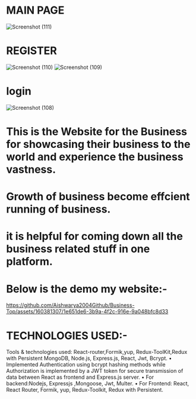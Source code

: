 # MAIN PAGE
![Screenshot (111)](https://github.com/Aishwarya2004Github/Business-Top/assets/160381307/8c770137-498d-4518-a8bf-b7996ee16c38)

# REGISTER
![Screenshot (110)](https://github.com/Aishwarya2004Github/Business-Top/assets/160381307/3ae4cb36-122b-46ce-bdb3-0894dbda3be9)
![Screenshot (109)](https://github.com/Aishwarya2004Github/Business-Top/assets/160381307/53a6cd61-cc4a-4d38-9a26-a9321922e861)

# login
![Screenshot (108)](https://github.com/Aishwarya2004Github/Business-Top/assets/160381307/3a283264-5f68-4109-ba04-f0c8362fbcbe)
  # This is the Website for the Business for showcasing their business to the world and experience the business vastness.
# Growth of business become effcient running of business.
 # it is helpful for coming down all the business related stuff in one platform.


 # Below is the demo my website:-
 

https://github.com/Aishwarya2004Github/Business-Top/assets/160381307/1e651de6-3b9a-4f2c-916e-9a048bfc8d33

# TECHNOLOGIES USED:-
Tools & technologies used: React-router,Formik,yup, Redux-ToolKit,Redux with Persistent MongoDB, Node.js, Express.js, React, Jwt, Bcrypt.
•	Implemented Authentication using bcrypt hashing methods while Authorization is implemented by a JWT token for secure transmission of data between React as frontend and Express.js server.
•	For backend:Nodejs, Expressjs ,Mongoose, Jwt, Multer.
•	For Frontend: React, React Router, Formik, yup, Redux-Toolkit, Redux with Persistent.

